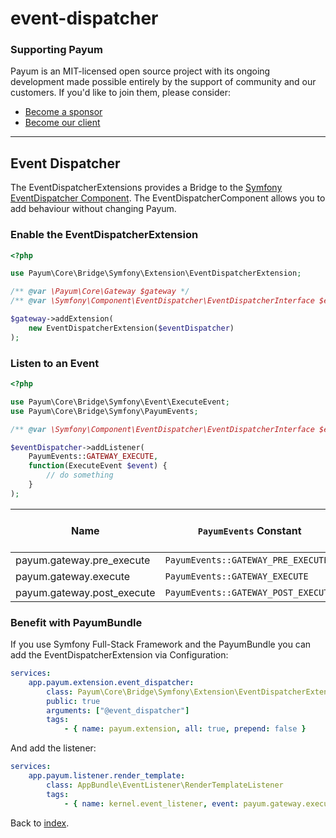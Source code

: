 # event-dispatcher

### Supporting Payum

Payum is an MIT-licensed open source project with its ongoing development made possible entirely by the support of community and our customers. If you'd like to join them, please consider:

* [Become a sponsor](https://www.patreon.com/makasim)
* [Become our client](http://forma-pro.com/)

***

## Event Dispatcher

The EventDispatcherExtensions provides a Bridge to the [Symfony EventDispatcher Component](http://symfony.com/doc/current/components/event\_dispatcher/index.html). The EventDispatcherComponent allows you to add behaviour without changing Payum.

### Enable the EventDispatcherExtension

```php
<?php

use Payum\Core\Bridge\Symfony\Extension\EventDispatcherExtension;

/** @var \Payum\Core\Gateway $gateway */
/** @var \Symfony\Component\EventDispatcher\EventDispatcherInterface $eventDispatcher */

$gateway->addExtension(
    new EventDispatcherExtension($eventDispatcher)
);
```

### Listen to an Event

```php
<?php

use Payum\Core\Bridge\Symfony\Event\ExecuteEvent;
use Payum\Core\Bridge\Symfony\PayumEvents;

/** @var \Symfony\Component\EventDispatcher\EventDispatcherInterface $eventDispatcher */

$eventDispatcher->addListener(
    PayumEvents::GATEWAY_EXECUTE,
    function(ExecuteEvent $event) {
        // do something
    }
);
```

| Name                        |  `PayumEvents` Constant             | Argument passed to the listener |
| --------------------------- | ----------------------------------- | ------------------------------- |
| payum.gateway.pre\_execute  | `PayumEvents::GATEWAY_PRE_EXECUTE`  | `ExecuteEvent`                  |
| payum.gateway.execute       | `PayumEvents::GATEWAY_EXECUTE`      | `ExecuteEvent`                  |
| payum.gateway.post\_execute | `PayumEvents::GATEWAY_POST_EXECUTE` | `ExecuteEvent`                  |

### Benefit with PayumBundle

If you use Symfony Full-Stack Framework and the PayumBundle you can add the EventDispatcherExtension via Configuration:

```yaml
services:
    app.payum.extension.event_dispatcher:
        class: Payum\Core\Bridge\Symfony\Extension\EventDispatcherExtension
        public: true
        arguments: ["@event_dispatcher"]
        tags:
            - { name: payum.extension, all: true, prepend: false }
```

And add the listener:

```yaml
services:
    app.payum.listener.render_template:
        class: AppBundle\EventListener\RenderTemplateListener
        tags:
            - { name: kernel.event_listener, event: payum.gateway.execute }
```

Back to [index](index.md).
